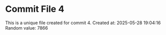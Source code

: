 # Commit File 4

This is a unique file created for commit 4.
Created at: 2025-05-28 19:04:16
Random value: 7866
